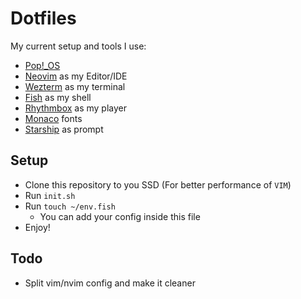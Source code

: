 # Dotfiles
My current setup and tools I use:
- [Pop!_OS](https://pop.system76.com/)
- [Neovim](https://github.com/neovim/neovim) as my Editor/IDE
- [Wezterm](https://github.com/wez/wezterm) as my terminal
- [Fish](https://github.com/fish-shell/fish-shell) as my shell
- [Rhythmbox](https://github.com/GNOME/rhythmbox) as my player
- [Monaco](https://github.com/cseelus/monego) fonts
- [Starship](https://github.com/cseelus/monego) as prompt

## Setup
- Clone this repository to you SSD (For better performance of `VIM`)
- Run `init.sh`
- Run `touch ~/env.fish`
    - You can add your config inside this file
- Enjoy!

## Todo
- Split vim/nvim config and make it cleaner
